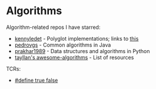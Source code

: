 # Algorithms

Algorithm-related repos I have starred:
- [kennyledet](https://github.com/kennyledet/Algorithm-Implementations) - Polyglot implementations; links to [this](http://algorithm.zone/)
- [pedrovgs](https://github.com/pedrovgs/Algorithms) - Common algorithms in Java
- [prakhar1989](https://github.com/prakhar1989/Algorithms) - Data structures and algorithms in Python
- [tayllan's awesome-algorithms](https://github.com/tayllan/awesome-algorithms) - List of resources

TCRs:
- [#define true false](https://github.com/fischerq/NWERC-cheatsheet)
